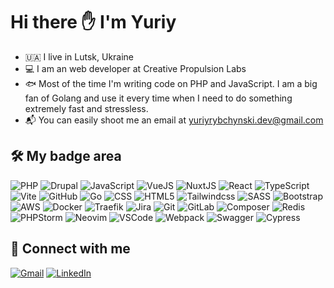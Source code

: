 # Hi there ✋ I'm Yuriy

- :ukraine: I live in Lutsk, Ukraine
- 💻 I am an web developer at Creative Propulsion Labs
- 🐟 Most of the time I'm writing code on PHP and JavaScript. I am a big fan of Golang and use it every time when I need to do something extremely fast and stressless.
- 📬 You can easily shoot me an email at yuriyrybchynski.dev@gmail.com

## 🛠️ My badge area

![PHP](https://img.shields.io/badge/PHP-777BB4.svg?style=for-the-badge&logo=PHP&logoColor=white) ![Drupal](https://img.shields.io/badge/Drupal-0678BE.svg?style=for-the-badge&logo=Drupal&logoColor=white) ![JavaScript](https://img.shields.io/badge/JavaScript-F7DF1E.svg?style=for-the-badge&logo=JavaScript&logoColor=black) ![VueJS](https://img.shields.io/badge/Vue.js-4FC08D.svg?style=for-the-badge&logo=vuedotjs&logoColor=white) ![NuxtJS](https://img.shields.io/badge/Nuxt.js-00DC82.svg?style=for-the-badge&logo=nuxtdotjs&logoColor=white) ![React](https://img.shields.io/badge/React-61DAFB.svg?style=for-the-badge&logo=React&logoColor=black) ![TypeScript](https://img.shields.io/badge/TypeScript-3178C6.svg?style=for-the-badge&logo=TypeScript&logoColor=white) ![Vite](https://img.shields.io/badge/Vite-646CFF.svg?style=for-the-badge&logo=Vite&logoColor=white) ![GitHub](https://img.shields.io/badge/GitHub-181717.svg?style=for-the-badge&logo=GitHub&logoColor=white) ![Go](https://img.shields.io/badge/go-%2300ADD8.svg?style=for-the-badge&logo=go&logoColor=white) ![CSS](https://img.shields.io/badge/CSS3-1572B6.svg?style=for-the-badge&logo=CSS3&logoColor=white) ![HTML5](https://img.shields.io/badge/HTML5-E34F26.svg?style=for-the-badge&logo=HTML5&logoColor=white) ![Tailwindcss](https://img.shields.io/badge/Tailwind%20CSS-06B6D4.svg?style=for-the-badge&logo=Tailwind-CSS&logoColor=white) ![SASS](https://img.shields.io/badge/Sass-CC6699.svg?style=for-the-badge&logo=Sass&logoColor=white) ![Bootstrap](https://img.shields.io/badge/Bootstrap-7952B3.svg?style=for-the-badge&logo=Bootstrap&logoColor=white) ![AWS](https://img.shields.io/badge/Amazon%20AWS-232F3E.svg?style=for-the-badge&logo=Amazon-AWS&logoColor=white) ![Docker](https://img.shields.io/badge/Docker-2496ED.svg?style=for-the-badge&logo=Docker&logoColor=white) ![Traefik](https://img.shields.io/badge/Traefik%20Proxy-24A1C1.svg?style=for-the-badge&logo=Traefik-Proxy&logoColor=white) ![Jira](https://img.shields.io/badge/Jira-0052CC.svg?style=for-the-badge&logo=Jira&logoColor=white) ![Git](https://img.shields.io/badge/Git-F05032.svg?style=for-the-badge&logo=Git&logoColor=white) ![GitLab](https://img.shields.io/badge/GitLab-FC6D26.svg?style=for-the-badge&logo=GitLab&logoColor=white) ![Composer](https://img.shields.io/badge/Composer-885630.svg?style=for-the-badge&logo=Composer&logoColor=white) ![Redis](https://img.shields.io/badge/Redis-DC382D.svg?style=for-the-badge&logo=Redis&logoColor=white) ![PHPStorm](https://img.shields.io/badge/PhpStorm-000000.svg?style=for-the-badge&logo=PhpStorm&logoColor=white) ![Neovim](https://img.shields.io/badge/Neovim-57A143.svg?style=for-the-badge&logo=Neovim&logoColor=white) ![VSCode](https://img.shields.io/badge/Visual%20Studio%20Code-007ACC.svg?style=for-the-badge&logo=Visual-Studio-Code&logoColor=white) ![Webpack](https://img.shields.io/badge/Webpack-8DD6F9.svg?style=for-the-badge&logo=Webpack&logoColor=black)
![Swagger](https://img.shields.io/badge/Swagger-85EA2D.svg?style=for-the-badge&logo=Swagger&logoColor=black) ![Cypress](https://img.shields.io/badge/Cypress-17202C.svg?style=for-the-badge&logo=Cypress&logoColor=white)

## 🤝 Connect with me

[![Gmail](https://img.shields.io/badge/Gmail-EA4335.svg?style=for-the-badge&logo=Gmail&logoColor=white)](mailto:yuriyrybchynski.dev@gmail.com) [![LinkedIn](https://img.shields.io/badge/LinkedIn-0A66C2.svg?style=for-the-badge&logo=LinkedIn&logoColor=white)](https://www.linkedin.com/in/yuriy-rybchynski-6b4125158/)

<!--
**rybchynski/rybchynski** is a ✨ _special_ ✨ repository because its `README.md` (this file) appears on your GitHub profile.

Here are some ideas to get you started:

- 🔭 I’m currently working on ...
- 🌱 I’m currently learning ...
- 👯 I’m looking to collaborate on ...
- 🤔 I’m looking for help with ...
- 💬 Ask me about ...
- 📫 How to reach me: ...
- 😄 Pronouns: ...
- ⚡ Fun fact: ...
-->
